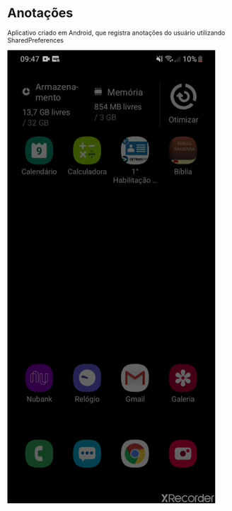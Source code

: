 # Anotações
Aplicativo criado em Android, que registra anotações do usuário utilizando SharedPreferences


![](aplicativo.gif)
